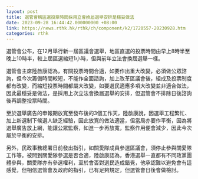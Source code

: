 ```yaml
---
layout: post
title: 選管會稱區選投票時間採用立會換屆選舉安排是穩妥做法
date: 2023-09-28 16:44:42.000000000 +08:00
link: https://news.rthk.hk/rthk/ch/component/k2/1720557-20230928.htm
categories: rthk
---
```


選管會公布，在12月舉行新一屆區議會選舉，地區直選的投票時間由早上8時半至晚上10時半，較上屆區選縮短1小時，但與前年立法會換屆選舉一樣。

選管會主席陸啟康認為，有關投票時間合適，如要作出重大改變，必須做公眾諮詢，但今次籌備時間較短，不能作全面諮詢，加上改革區議會後，組成及投票制度都有改變，而縮短投票時間都屬大改變，如要選民適應多項大改變並非適合做法，因此最穩妥是做法，是採用上次立法會換屆選舉的安排，但選管會不排除日後諮詢後再調整投票時間。

至於選舉廣告的申報期放寬至發布後的3個工作天，陸啟康說，因選舉工程繁忙、加上新選制下候選人缺乏經驗，因此放寬的做法適當，但當局亦要作平衡，因為將選舉廣告放上網，能讓公眾監察，如進一步再放寬，監察作用便會減少，因此今次屬於平衡的安排。

另外，民政事務總署日前發出指引，如關愛隊成員參選區議會，須停止參與關愛隊工作等。被問到關愛隊參選是否合適，陸啟康認為，香港選舉一直都有不同政黨團體參與，關愛隊亦有參選權利，至於會否對選民造成錯覺，他承認難以避免會有這感覺，但相信選管會及政府的指引，已有足夠規定，但選管會日後會做檢討。
